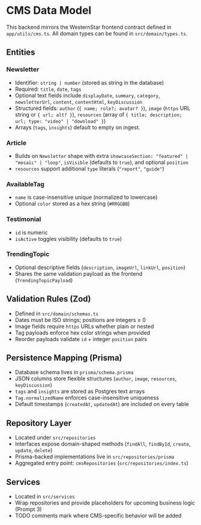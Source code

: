 # CMS Data Model

This backend mirrors the WesternStar frontend contract defined in `app/utils/cms.ts`. All domain types can be found in `src/domain/types.ts`.

## Entities

### Newsletter
- Identifier: `string | number` (stored as string in the database)
- Required: `title`, `date`, `tags`
- Optional text fields include `displayDate`, `summary`, `category`, `newsletterUrl`, `content`, `contentHtml`, `keyDiscussion`
- Structured fields: `author` (`{ name; role?; avatar? }`), `image` (`https` URL string or `{ url; alt? }`), `resources` (array of `{ title; description; url; type: "video" | "download" }`)
- Arrays (`tags`, `insights`) default to empty on ingest.

### Article
- Builds on `Newsletter` shape with extra `showcaseSection: "featured" | "mosaic" | "loop"`, `isVisible` (defaults to `true`), and optional `position`
- `resources` support additional `type` literals (`"report"`, `"guide"`)

### AvailableTag
- `name` is case-insensitive unique (normalized to lowercase)
- Optional `color` stored as a hex string (`#RRGGBB`)

### Testimonial
- `id` is numeric
- `isActive` toggles visibility (defaults to `true`)

### TrendingTopic
- Optional descriptive fields (`description`, `imageUrl`, `linkUrl`, `position`)
- Shares the same validation payload as the frontend (`TrendingTopicPayload`)

## Validation Rules (Zod)
- Defined in `src/domain/schemas.ts`
- Dates must be ISO strings; positions are integers ≥ 0
- Image fields require `https` URLs whether plain or nested
- Tag payloads enforce hex color strings when provided
- Reorder payloads validate `id` + integer `position` pairs

## Persistence Mapping (Prisma)
- Database schema lives in `prisma/schema.prisma`
- JSON columns store flexible structures (`author`, `image`, `resources`, `keyDiscussion`)
- `tags` and `insights` are stored as Postgres text arrays
- `Tag.normalizedName` enforces case-insensitive uniqueness
- Default timestamps (`createdAt`, `updatedAt`) are included on every table

## Repository Layer
- Located under `src/repositories`
- Interfaces expose domain-shaped methods (`findAll`, `findById`, `create`, `update`, `delete`)
- Prisma-backed implementations live in `src/repositories/prisma`
- Aggregated entry point: `cmsRepositories` (`src/repositories/index.ts`)

## Services
- Located in `src/services`
- Wrap repositories and provide placeholders for upcoming business logic (Prompt 3)
- TODO comments mark where CMS-specific behavior will be added
